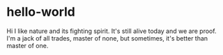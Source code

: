 # hello-world
Hi
I like nature and its fighting spirit. It's still alive today and we are proof.
I'm a jack of all trades, master of none, but sometimes, it's better than master of one.
